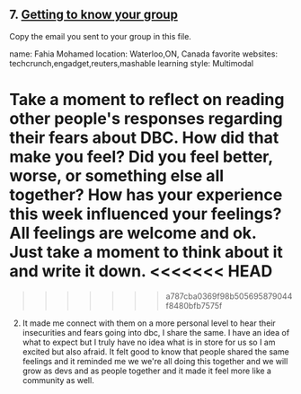 ## 7. [Getting to know your group](7_get_to_know_your_group/readme.md)

Copy the email you sent to your group in this file.

name: Fahia Mohamed
location: Waterloo,ON, Canada
favorite websites: techcrunch,engadget,reuters,mashable
learning style: Multimodal 

Take a moment to reflect on reading other people's responses regarding their fears about DBC. How did that make you feel? Did you feel better, worse, or something else all together? How has your experience this week influenced your feelings? All feelings are welcome and ok. Just take a moment to think about it and write it down. 
<<<<<<< HEAD
=======

<!-- Insert your response here -->
>>>>>>> a787cba0369f98b505695879044f8480bfb7575f

2. It made me connect with them on a more personal level to hear their insecurities and fears going into dbc, I share the same. I have an idea of what to expect but I truly have no idea what is in store for us so I am excited but also afraid.  It felt good to know that people shared the same feelings and it reminded me we we're all doing this together and we will grow as devs and as people together and it made it feel more like a community as well. 
